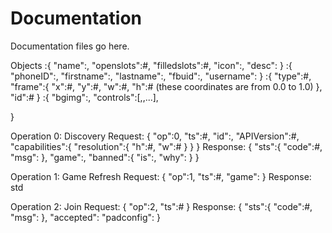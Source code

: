 Documentation
=============

Documentation files go here.

Objects
<game>:{
    "name":<string>,
    "openslots":#,
    "filledslots":#,
    "icon":<base64>,
    "desc":<string>
}
<id>:{
    "phoneID":<string>,
    "firstname":<string>,
    "lastname":<string>,
    "fbuid":<string>,
    "username":<string>
}
<control>:{
    "type":#,
    "frame":{
        "x":#,
        "y":#,
        "w":#,
        "h":#
        (these coordinates are from 0.0 to 1.0)
    },
    "id":#
}
<padconfig>:{
    "bgimg":<base64>,
    "controls":[<control>,<control>,...],

}

Operation 0: Discovery
Request:
{
    "op":0,
    "ts":#,
    "id":<id>,
    "APIVersion":#,
    "capabilities":{
        "resolution":{
            "h":#,
            "w":#
        }
    }
}
Response:
{
    "sts":{
        "code":#,
        "msg":<string>
    },
    "game":<game>,
    "banned":{
        "is":<boolean>,
        "why":<string>
    }
}

Operation 1: Game Refresh
Request:
{
    "op":1,
    "ts":#,
    "game":<game>
}
Response:
std

Operation 2: Join
Request:
{
    "op":2,
    "ts":#
}
Response:
{
    "sts":{
        "code":#,
        "msg":<string>
    },
    "accepted":<boolean>
    "padconfig":<padconfig>
}
